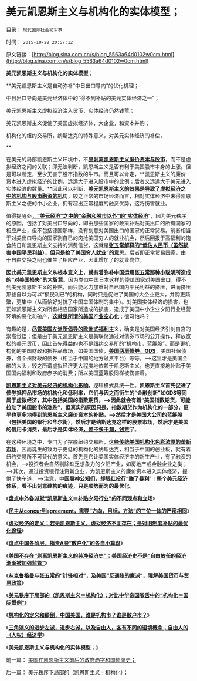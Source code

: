 # 美元凯恩斯主义与机构化的实体模型；

目录： `现代国际社会和军事` 

时间： `2015-10-28 20:57:12` 

原文链接：[http://blog.sina.com.cn/s/blog_5563a64d0102w0cm.html](http://blog.sina.com.cn/s/blog_5563a64d0102w0cm.html)

**美元凯恩斯主义与机构化的实体模型**；

**美元凯恩斯主义是自动弥补“中日出口导向”的优化机理；

中日出口导向是美元经济体中的“得不到补贴的美元实体经济之一”；

美元凯恩斯主义虚拟经济注入货币，实体经济仍然钱荒；

美元凯恩斯主义促使了美国虚拟经济体，大企业，和资本并购；

机构化的纽约交易所，纳斯达克的特殊意义，对美元实体经济的补偿，

**

在美元的局部凯恩斯主义环境中，不[**易剥离凯恩斯主义廉价资本与股市**](../../../2015/10/22/美国不存在“无凯恩斯主义的历史”,美元已经不是凯恩斯主义.md)，而不是虚拟经济之间的关联；即无法判断，凯恩斯主义是否有利于美国股市本身的上涨。但是可以断定，至少无害于股市指数的牛市。而且可以肯定，**凯恩斯主义的廉价资本进入虚拟经济的比例，远远大于进入股市中的比例；后者又远远大于美元进入实体经济的数量。**因此可以判断，[**美元凯恩斯主义的效果是导致了虚拟经济之中的机构与股市融资的机**](../../../2015/10/25/美元秩序下局部的（凯恩斯主义＝机构化）；.md)构，较之正常的市场经济而言，相对实体经济中未得凯恩斯主义之便的中小企业，拥有超出正常程度的融资优势，这将伤害就业。

值得提醒处[**，“美元经济”之中的“金融和股市以外”的“实体经济**](../../../2014/2/20/美元的闭环的经济圈，美元商业信用的生命周期.md)”，因为美元秩序的原因，包括了对美出口导向的，即由那些国家的政策补贴对美出口的所有国家的相应产业，但不包括德国那样，没有刻意对美国出口的国家的正常贸易。前者相当于对美出口导向的国家割自已的肉抢美国穷人的就业机会，然后回报于高福利的饱食终日和凯恩斯主义支持的消费信贷。这就是[**张五常解释的“低估人民币（虽然损害中国平民利益），但只是抢了美国穷人就业”的意**](../../../2009/7/23/马列凯恩斯张五常理论中国特色化的共同特点.md)思。后者即正常贸易国家，由于自由交换之间也催生了相应产业，因此增加了的就业岗位。

**因此美元凯恩斯主义从根本意义上，就有着弥补中国运用[**张五常那种小聪明**](../../../2009/7/23/张五常大师对现代经济学的贡献史无前例.md)所造成的“对美国损失”的大智慧**。因为类似中国日本这样的傻瓜国家对美国出口，得不到美元凯恩斯主义的补贴，而只能尽力加重对自已国内平民利益的挤压，进而挤压那些自以为可以“损民利已”的机构，同时只是促进了美国的大企业更大，并购更频繁，更集中（从而恰好对抗了中国举国体制的集中）。对美国实体经济的损害，也正如凯恩斯主义对所有相应国家所造成的损害，造成了美国中小企业夕阳行业经营环境的恶化和破产，[**这就是所谓的美国产业空心化**](../../../2012/7/14/美国产业“空心化”，美国储备“实心化”.md)；很可怕吗？

有趣的是，[**尽管美国左派所倡导的欧洲式福利主**](../../../2015/10/26/阿格斯.迪顿与其反对的消费主义，同属凯恩斯主义.md)义，确实是对美国经济引剑自宫的崇高觉悟；但是由于美元凯恩斯主义是美联储通过对债券市场的公开操作，释放宽松的美元货币，因此首先得益的也不是纽约交易所的“机构市，蓝筹股”，而是更机构化的美国财政和抵押品市场，如美国国债，[**美国两房债券，GDS**](../../../2015/5/8/两房不是美国的成功经验，次贷危机只是冰山一角；.md)，美国社保债券，各个州财政的债券（相当于中国的地方融资平台）等等，——>这里才是美国金融的大头，较之所谓虚拟经济更大程度地依赖于凯恩斯主义，也更直接地补贴于美国国内福利和政府赤字的消费；所以美国蓝筹股同样被伤害着。

[**凯恩斯主义对美元经济的机构化影响**](../../../2015/10/26/机构化的定义和颠倒，中国美国，谁是机构市？.md)，逻辑模式具统一性。**凯恩斯主义首先促进了债券抵押品市场的机构化和低利率，它们与因之而衍生的“金融创新”如GDS等同属于虚拟经济，其中包括美国的指数期货，——>因此就会有着“美国指数期货，可能拉动了美国股市的涨跌”，但真实的原因只是，指数期货作为机构化的一部分，更早也更多地得到凯恩斯主义廉价资本的补贴，——>然后才是美国大公司的蓝筹股（包括美国的银行和华尔街），然后才是纳斯达克这样的股票市场，然后才是美国的信用卡消费，最后才是实体经济**[**，差不多干涸，钱荒**](../../../2013/12/23/OT和QE的含义，高杠杆与乘数的关系，钱荒与通货膨胀的关联.md)了。

在这种环境之中，专门为了摆脱纽约交易所，这[**些传统美国机构化色彩浓厚的垄断市场**](../../../2015/10/26/机构化的定义和颠倒，中国美国，谁是机构市？.md)，因而诞生的致力于更低的机构化的纳斯达克，相当于中国的创业板，就有着纽约交易所不可替代的意义。首先是它让美国实体经济中的新生产业，有了融资的机会，——>投资者会自然剔除缺乏想象力的夕阳产业，如房地产或金融企业之类；——>其次，通过投资银行注资新企业，为凯恩斯主义的廉价资本进入实体经济，提供了快车道，——>注意，中[**国股神公知们，却眼红投行“赚了暴利**](../../../2013/6/17/创业板“高管减持赚了钱”的原罪.md)”！**整个美元经济体系，看不出刻意建构的痕迹，只是顺势而为的最优化**。

《[**盘点中外各派就“凯恩斯主义＝补贴夕阳行业”的不同观点和立场**](../../../2015/10/18/盘点“凯恩斯主义＝补贴夕阳行业”的不同观点和立场.md)》

《[**民主从concur到agreement，需要“方向，目标，方法”的三位一体的严密相同**](../../../2015/10/19/民主从concur到宪制，宪法相对无足轻重.md)》

《[**虚拟经济的定义；若无凯恩斯主义，虚拟经济不复存在；是对旧制度补贴的最优化途径**](../../../2015/10/20/虚拟经济的定义，若无凯恩斯主义，虚拟经济不复存在；.md)》

《[**盘点中国各阶层，指责A股“散户化”的各自小算盘**](../../../2015/10/21/盘点中国A股各阶层，指责“散户化”的各自小算盘.md)》

《[**美国不存在“剥离凯恩斯主义的纯净经济史”；美国经济史不是“自由放任的经济渐渐被加强监管”**](../../../2015/10/22/美国不存在“无凯恩斯主义的历史”,美元已经不是凯恩斯主义.md)》

《[**从克鲁格曼与张五常的“针锋相对”，及美国“反通胀的鹰派”，理解美国货币与贸易政策**](../../../2015/10/23/理解美国货币与贸易政策.md)》

《[**美元秩序下局部的（凯恩斯主义＝机构化）；对比中华帝国喉舌中的“机构化＝国际惯例”**](../../../2015/10/25/美元秩序下局部的（凯恩斯主义＝机构化）；.md)》

《[**机构化的定义和颠倒，中国美国，谁是机构市？谁是散户市？**](../../../2015/10/26/机构化的定义和颠倒，中国美国，谁是机构市？.md)》

《[**三角演义的进步左派，进步右派，以及自由人，各有不同的语境概念；自由人的（人权）经济学**](../../../2015/10/27/任何经济命题之前，必须首先统一概人权概念，作为逻辑的起点.md)》

《**美元凯恩斯主义与机构化的实体模型**；》

前一篇： [美国在凯恩斯主义前后的政府赤字和国债简史；](../../../2015/10/29/美国在凯恩斯主义前后的政府赤字和国债简史；.md)

后一篇： [美元秩序下局部的（凯恩斯主义＝机构化）；](../../../2015/10/25/美元秩序下局部的（凯恩斯主义＝机构化）；.md)

